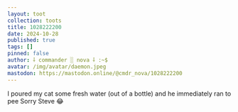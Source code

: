 ```yaml
---
layout: toot
collection: toots
title: 1028222200
date: 2024-10-28
published: true
tags: []
pinned: false
author: ⸸ commander ░ nova ⸸ :~$
avatar: /img/avatar/daemon.jpeg
mastodon: https://mastodon.online/@cmdr_nova/1028222200
---
```


I poured my cat some fresh water (out of a bottle) and he immediately ran to pee Sorry Steve 😂
